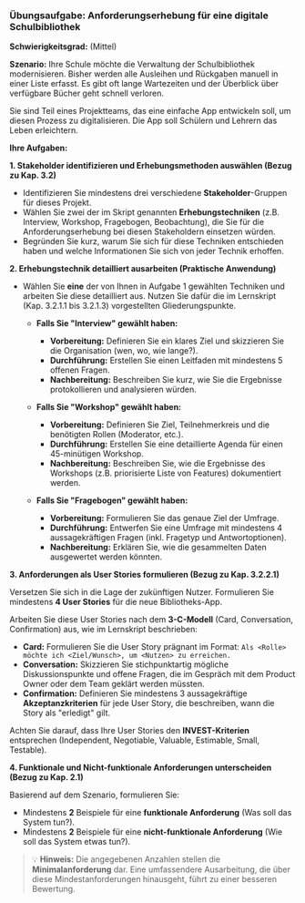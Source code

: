 ### **Übungsaufgabe: Anforderungserhebung für eine digitale Schulbibliothek**

**Schwierigkeitsgrad:** (Mittel)

**Szenario:**
Ihre Schule möchte die Verwaltung der Schulbibliothek modernisieren. Bisher werden alle Ausleihen und Rückgaben manuell in einer Liste erfasst. Es gibt oft lange Wartezeiten und der Überblick über verfügbare Bücher geht schnell verloren.

Sie sind Teil eines Projektteams, das eine einfache App entwickeln soll, um diesen Prozess zu digitalisieren. Die App soll Schülern und Lehrern das Leben erleichtern.

**Ihre Aufgaben:**

**1. Stakeholder identifizieren und Erhebungsmethoden auswählen (Bezug zu Kap. 3.2)**

*   Identifizieren Sie mindestens drei verschiedene **Stakeholder**-Gruppen für dieses Projekt.
*   Wählen Sie zwei der im Skript genannten **Erhebungstechniken** (z.B. Interview, Workshop, Fragebogen, Beobachtung), die Sie für die Anforderungserhebung bei diesen Stakeholdern einsetzen würden.
*   Begründen Sie kurz, warum Sie sich für diese Techniken entschieden haben und welche Informationen Sie sich von jeder Technik erhoffen.

**2. Erhebungstechnik detailliert ausarbeiten (Praktische Anwendung)**

*   Wählen Sie **eine** der von Ihnen in Aufgabe 1 gewählten Techniken und arbeiten Sie diese detailliert aus. Nutzen Sie dafür die im Lernskript (Kap. 3.2.1.1 bis 3.2.1.3) vorgestellten Gliederungspunkte.

    *   **Falls Sie "Interview" gewählt haben:**
        *   **Vorbereitung:** Definieren Sie ein klares Ziel und skizzieren Sie die Organisation (wen, wo, wie lange?).
        *   **Durchführung:** Erstellen Sie einen Leitfaden mit mindestens 5 offenen Fragen.
        *   **Nachbereitung:** Beschreiben Sie kurz, wie Sie die Ergebnisse protokollieren und analysieren würden.

    *   **Falls Sie "Workshop" gewählt haben:**
        *   **Vorbereitung:** Definieren Sie Ziel, Teilnehmerkreis und die benötigten Rollen (Moderator, etc.).
        *   **Durchführung:** Erstellen Sie eine detaillierte Agenda für einen 45-minütigen Workshop.
        *   **Nachbereitung:** Beschreiben Sie, wie die Ergebnisse des Workshops (z.B. priorisierte Liste von Features) dokumentiert werden.

    *   **Falls Sie "Fragebogen" gewählt haben:**
        *   **Vorbereitung:** Formulieren Sie das genaue Ziel der Umfrage.
        *   **Durchführung:** Entwerfen Sie eine Umfrage mit mindestens 4 aussagekräftigen Fragen (inkl. Fragetyp und Antwortoptionen).
        *   **Nachbereitung:** Erklären Sie, wie die gesammelten Daten ausgewertet werden könnten.

**3. Anforderungen als User Stories formulieren (Bezug zu Kap. 3.2.2.1)**

Versetzen Sie sich in die Lage der zukünftigen Nutzer. Formulieren Sie mindestens **4 User Stories** für die neue Bibliotheks-App.

Arbeiten Sie diese User Stories nach dem **3-C-Modell** (Card, Conversation, Confirmation) aus, wie im Lernskript beschrieben:
*   **Card:** Formulieren Sie die User Story prägnant im Format: `Als <Rolle> möchte ich <Ziel/Wunsch>, um <Nutzen> zu erreichen.`
*   **Conversation:** Skizzieren Sie stichpunktartig mögliche Diskussionspunkte und offene Fragen, die im Gespräch mit dem Product Owner oder dem Team geklärt werden müssten.
*   **Confirmation:** Definieren Sie mindestens 3 aussagekräftige **Akzeptanzkriterien** für jede User Story, die beschreiben, wann die Story als "erledigt" gilt.

Achten Sie darauf, dass Ihre User Stories den **INVEST-Kriterien** entsprechen (Independent, Negotiable, Valuable, Estimable, Small, Testable).

**4. Funktionale und Nicht-funktionale Anforderungen unterscheiden (Bezug zu Kap. 2.1)**

Basierend auf dem Szenario, formulieren Sie:

*   Mindestens **2** Beispiele für eine **funktionale Anforderung** (Was soll das System tun?).
*   Mindestens **2** Beispiele für eine **nicht-funktionale Anforderung** (Wie soll das System etwas tun?).

> <span style="font-size: 1em">:bulb:</span> **Hinweis:** Die angegebenen Anzahlen stellen die **Minimalanforderung** dar. Eine umfassendere Ausarbeitung, die über diese Mindestanforderungen hinausgeht, führt zu einer besseren Bewertung.
